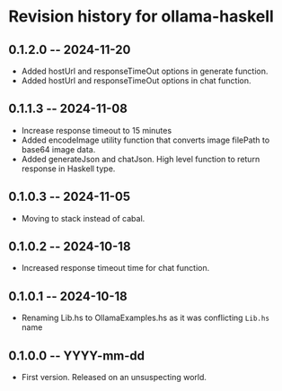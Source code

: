 # Revision history for ollama-haskell

## 0.1.2.0 -- 2024-11-20

* Added hostUrl and responseTimeOut options in generate function.
* Added hostUrl and responseTimeOut options in chat function.

## 0.1.1.3 -- 2024-11-08

* Increase response timeout to 15 minutes
* Added encodeImage utility function that converts image filePath to base64 image data.
* Added generateJson and chatJson. High level function to return response in Haskell type.

## 0.1.0.3 -- 2024-11-05

* Moving to stack instead of cabal.

## 0.1.0.2 -- 2024-10-18

* Increased response timeout time for chat function. 

## 0.1.0.1 -- 2024-10-18

* Renaming Lib.hs to OllamaExamples.hs as it was conflicting `Lib.hs` name

## 0.1.0.0 -- YYYY-mm-dd

* First version. Released on an unsuspecting world.
